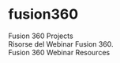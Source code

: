 # fusion360
Fusion 360 Projects<br>
Risorse del Webinar Fusion 360.<br>
Fusion 360 Webinar Resources
